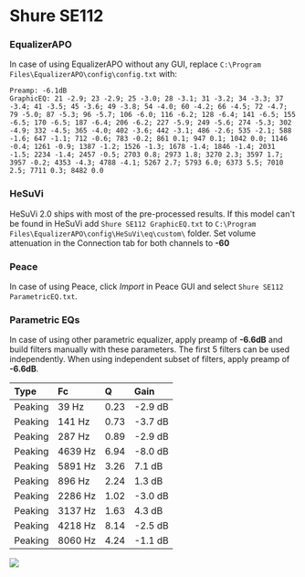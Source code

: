 # Shure SE112

### EqualizerAPO
In case of using EqualizerAPO without any GUI, replace `C:\Program Files\EqualizerAPO\config\config.txt`
with:
```
Preamp: -6.1dB
GraphicEQ: 21 -2.9; 23 -2.9; 25 -3.0; 28 -3.1; 31 -3.2; 34 -3.3; 37 -3.4; 41 -3.5; 45 -3.6; 49 -3.8; 54 -4.0; 60 -4.2; 66 -4.5; 72 -4.7; 79 -5.0; 87 -5.3; 96 -5.7; 106 -6.0; 116 -6.2; 128 -6.4; 141 -6.5; 155 -6.5; 170 -6.5; 187 -6.4; 206 -6.2; 227 -5.9; 249 -5.6; 274 -5.3; 302 -4.9; 332 -4.5; 365 -4.0; 402 -3.6; 442 -3.1; 486 -2.6; 535 -2.1; 588 -1.6; 647 -1.1; 712 -0.6; 783 -0.2; 861 0.1; 947 0.1; 1042 0.0; 1146 -0.4; 1261 -0.9; 1387 -1.2; 1526 -1.3; 1678 -1.4; 1846 -1.4; 2031 -1.5; 2234 -1.4; 2457 -0.5; 2703 0.8; 2973 1.8; 3270 2.3; 3597 1.7; 3957 -0.2; 4353 -4.3; 4788 -4.1; 5267 2.7; 5793 6.0; 6373 5.5; 7010 2.5; 7711 0.3; 8482 0.0
```

### HeSuVi
HeSuVi 2.0 ships with most of the pre-processed results. If this model can't be found in HeSuVi add
`Shure SE112 GraphicEQ.txt` to `C:\Program Files\EqualizerAPO\config\HeSuVi\eq\custom\` folder.
Set volume attenuation in the Connection tab for both channels to **-60**

### Peace
In case of using Peace, click *Import* in Peace GUI and select `Shure SE112 ParametricEQ.txt`.

### Parametric EQs
In case of using other parametric equalizer, apply preamp of **-6.6dB** and build filters manually
with these parameters. The first 5 filters can be used independently.
When using independent subset of filters, apply preamp of **-6.6dB**.

| Type    | Fc      |    Q | Gain    |
|:--------|:--------|:-----|:--------|
| Peaking | 39 Hz   | 0.23 | -2.9 dB |
| Peaking | 141 Hz  | 0.73 | -3.7 dB |
| Peaking | 287 Hz  | 0.89 | -2.9 dB |
| Peaking | 4639 Hz | 6.94 | -8.0 dB |
| Peaking | 5891 Hz | 3.26 | 7.1 dB  |
| Peaking | 896 Hz  | 2.24 | 1.3 dB  |
| Peaking | 2286 Hz | 1.02 | -3.0 dB |
| Peaking | 3137 Hz | 1.63 | 4.3 dB  |
| Peaking | 4218 Hz | 8.14 | -2.5 dB |
| Peaking | 8060 Hz | 4.24 | -1.1 dB |

![](https://raw.githubusercontent.com/jaakkopasanen/AutoEq/master/results/oratory1990/usound/Shure%20SE112/Shure%20SE112.png)
